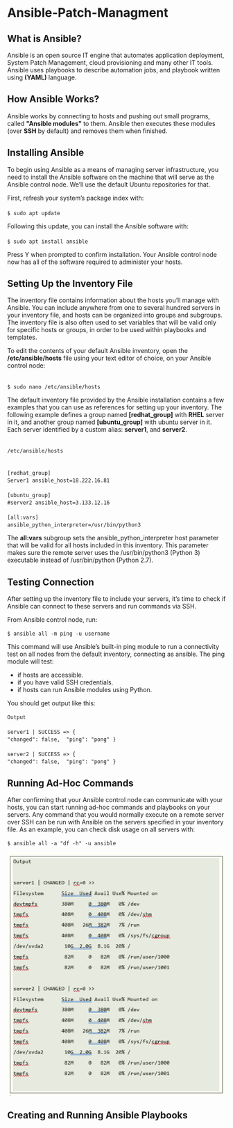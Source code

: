# Ansible-Patch-Managment

## What is Ansible?
Ansible is an open source IT engine that automates application deployment, 
System Patch Management, cloud provisioning and many other IT tools. 
Ansible uses playbooks to describe automation jobs, 
and playbook written using **(YAML)** language.

## How Ansible Works?
Ansible works by connecting to hosts and pushing out small programs, 
called **"Ansible modules"** to them. 
Ansible then executes these modules (over **SSH** by default) and 
removes them when finished.

## Installing Ansible
To begin using Ansible as a means of managing server infrastructure, 
you need to install the Ansible software on the machine that will serve as 
the Ansible control node. We’ll use the default Ubuntu repositories for that.

First, refresh your system’s package index with: <br /> <br />
`$ sudo apt update`

Following this update, you can install the Ansible software with: <br /> <br />
`$ sudo apt install ansible`

Press Y when prompted to confirm installation.
Your Ansible control node now has all of the software required to administer your hosts.

## Setting Up the Inventory File
The inventory file contains information about the hosts you’ll manage with Ansible.
You can include anywhere from one to several hundred servers in your inventory file,
and hosts can be organized into groups and subgroups. 
The inventory file is also often used to set variables that will be valid only for
specific hosts or groups, in order to be used within playbooks and templates.

To edit the contents of your default Ansible inventory, 
open the **/etc/ansible/hosts** file using your text editor of choice, 
on your Ansible control node: <br /><br />

`$ sudo nano /etc/ansible/hosts`

The default inventory file provided by the Ansible installation contains a few examples
that you can use as references for setting up your inventory. 
The following example defines a group named **[redhat_group]** with **RHEL** server in it,
and another group named **[ubuntu_group]** with ubuntu server in it. 
Each server identified by a custom alias: **server1**, and **server2**. <br /><br />

`/etc/ansible/hosts` <br /><br /><br />
`[redhat_group]`<br />
`Server1 ansible_host=18.222.16.81`<br /><br />
`[ubuntu_group]`<br />
`#server2 ansible_host=3.133.12.16`<br /><br />
`[all:vars]`<br />
`ansible_python_interpreter=/usr/bin/python3`<br />

The **all:vars** subgroup sets the ansible_python_interpreter host parameter that will 
be valid for all hosts included in this inventory. 
This parameter makes sure the remote server uses 
the /usr/bin/python3 (Python 3) executable instead of /usr/bin/python (Python 2.7).

## Testing Connection
After setting up the inventory file to include your servers, 
it’s time to check if Ansible can connect to these servers and run commands via SSH.

From Ansible control node, run: <br />

`$ ansible all -m ping -u username`

This command will use Ansible’s built-in ping module to run a connectivity test on 
all nodes from the default inventory, connecting as ansible. 
The ping module will test:
-	if hosts are accessible.
-	if you have valid SSH credentials.
-	if hosts can run Ansible modules using Python.

You should get output like this:

`Output` <br /><br />
`server1 | SUCCESS => {`<br />
    `"changed": false, 
    "ping": "pong"
}`<br /><br />
`server2 | SUCCESS => {`<br />
    `"changed": false, 
    "ping": "pong"
}`

## Running Ad-Hoc Commands
After confirming that your Ansible control node can communicate with your hosts,
you can start running ad-hoc commands and playbooks on your servers.
Any command that you would normally execute on a remote server over SSH can be run 
with Ansible on the servers specified in your inventory file. 
As an example, you can check disk usage on all servers with:

`$ ansible all -a "df -h" -u ansible`

![Ad-Hoc Command Output](/images/kb1.png)

## Creating and Running Ansible Playbooks